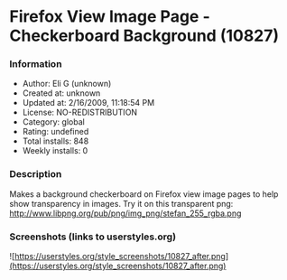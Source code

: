 # Firefox View Image Page - Checkerboard Background (10827)

### Information
- Author: Eli G (unknown)
- Created at: unknown
- Updated at: 2/16/2009, 11:18:54 PM
- License: NO-REDISTRIBUTION
- Category: global
- Rating: undefined
- Total installs: 848
- Weekly installs: 0


### Description
Makes a background checkerboard on Firefox view image pages to help show transparency in images.
Try it on this transparent png: http://www.libpng.org/pub/png/img_png/stefan_255_rgba.png


### Screenshots (links to userstyles.org)
![https://userstyles.org/style_screenshots/10827_after.png](https://userstyles.org/style_screenshots/10827_after.png)


